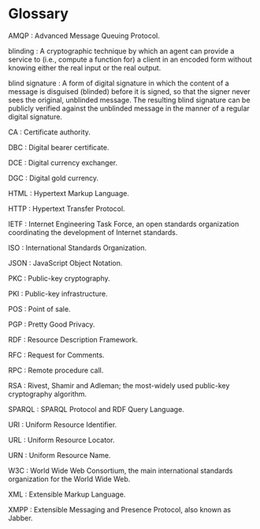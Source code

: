 Glossary
========

AMQP
:   Advanced Message Queuing Protocol.

blinding
:   A cryptographic technique by which an agent can provide a service to
    (i.e., compute a function for) a client in an encoded form without
    knowing either the real input or the real output.

blind signature
:   A form of digital signature in which the content of a message is
    disguised (blinded) before it is signed, so that the signer never sees
    the original, unblinded message. The resulting blind signature can be
    publicly verified against the unblinded message in the manner of a
    regular digital signature.

CA
:   Certificate authority.

DBC
:   Digital bearer certificate.

DCE
:   Digital currency exchanger.

DGC
:   Digital gold currency.

HTML
:   Hypertext Markup Language.

HTTP
:   Hypertext Transfer Protocol.

IETF
:   Internet Engineering Task Force, an open standards organization
    coordinating the development of Internet standards.

ISO
:   International Standards Organization.

JSON
:   JavaScript Object Notation.

PKC
:   Public-key cryptography.

PKI
:   Public-key infrastructure.

POS
:   Point of sale.

PGP
:   Pretty Good Privacy.

RDF
:   Resource Description Framework.

RFC
:   Request for Comments.

RPC
:   Remote procedure call.

RSA
:   Rivest, Shamir and Adleman; the most-widely used public-key cryptography
    algorithm.

SPARQL
:   SPARQL Protocol and RDF Query Language.

URI
:   Uniform Resource Identifier.

URL
:   Uniform Resource Locator.

URN
:   Uniform Resource Name.

W3C
:   World Wide Web Consortium, the main international standards organization
    for the World Wide Web.

XML
:   Extensible Markup Language.

XMPP
:   Extensible Messaging and Presence Protocol, also known as Jabber.
